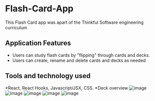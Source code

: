 # Flash-Card-App
This Flash Card app was apart of the Thinkful Software engineering curriculum 
## Application Features
* Users can study flash cards by "flipping" through cards and decks.
* Users can create, rename and delete cards and decks as needed
## Tools and technology used
*React, React Hooks, Javascript/JSX, CSS.
*Deck overview
![image](https://user-images.githubusercontent.com/45116482/220151865-9ceffedd-e24b-48c6-a85b-0bd081905f08.png)
![image](https://user-images.githubusercontent.com/45116482/220152005-d7eaada3-9a6f-46d7-b4a2-5767f65dd3f2.png)
![image](https://user-images.githubusercontent.com/45116482/220152149-2b64ad10-f527-4ad1-9b2e-7d6dda136346.png)
![image](https://user-images.githubusercontent.com/45116482/220152235-bb3995ff-5c55-4f08-a9c6-366f7f6a8284.png)
![image](https://user-images.githubusercontent.com/45116482/220152314-5628fd2f-c005-47bf-b472-87a1a653796f.png)

